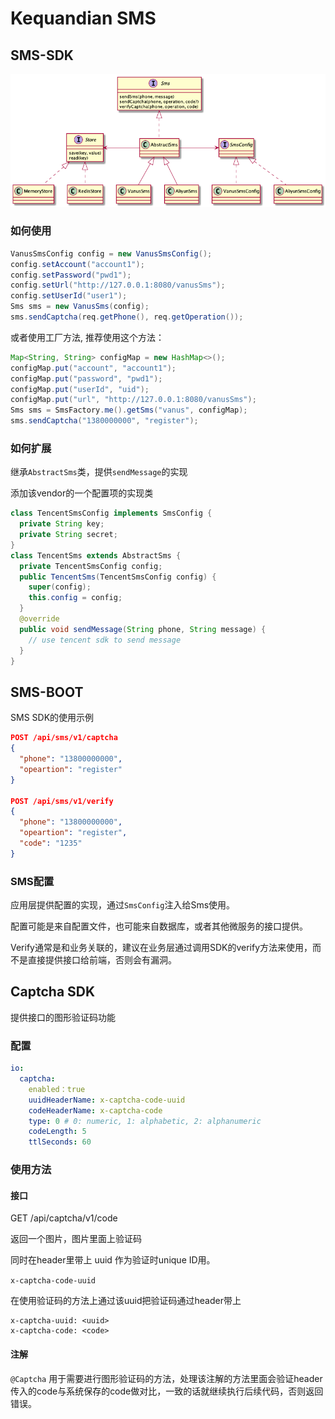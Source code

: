 # Kequandian SMS

## SMS-SDK

![arch](./doc/arch.png?raw=true)



### 如何使用

```java
VanusSmsConfig config = new VanusSmsConfig();
config.setAccount("account1");
config.setPassword("pwd1");
config.setUrl("http://127.0.0.1:8080/vanusSms");
config.setUserId("user1");
Sms sms = new VanusSms(config);
sms.sendCaptcha(req.getPhone(), req.getOperation());
```

或者使用工厂方法, 推荐使用这个方法：
```java
Map<String, String> configMap = new HashMap<>();
configMap.put("account", "account1");
configMap.put("password", "pwd1");
configMap.put("userId", "uid");
configMap.put("url", "http://127.0.0.1:8080/vanusSms");
Sms sms = SmsFactory.me().getSms("vanus", configMap);
sms.sendCaptcha("1380000000", "register");
```


### 如何扩展

继承`AbstractSms`类，提供`sendMessage`的实现

添加该vendor的一个配置项的实现类

```java
class TencentSmsConfig implements SmsConfig {
  private String key;
  private String secret;
}
class TencentSms extends AbstractSms {
  private TencentSmsConfig config;
  public TencentSms(TencentSmsConfig config) {
    super(config);
    this.config = config;
  }
  @override
  public void sendMessage(String phone, String message) {
    // use tencent sdk to send message
  }
}
```



## SMS-BOOT

SMS SDK的使用示例

```json
POST /api/sms/v1/captcha
{
  "phone": "13800000000",
  "opeartion": "register"
}

POST /api/sms/v1/verify
{
  "phone": "13800000000",
  "opeartion": "register",
  "code": "1235"
}
```

### SMS配置

应用层提供配置的实现，通过`SmsConfig`注入给Sms使用。

配置可能是来自配置文件，也可能来自数据库，或者其他微服务的接口提供。

Verify通常是和业务关联的，建议在业务层通过调用SDK的verify方法来使用，而不是直接提供接口给前端，否则会有漏洞。

## Captcha SDK

提供接口的图形验证码功能

### 配置

```yaml
io:
  captcha:
    enabled：true
    uuidHeaderName: x-captcha-code-uuid
    codeHeaderName: x-captcha-code
    type: 0 # 0: numeric, 1: alphabetic, 2: alphanumeric
    codeLength: 5
    ttlSeconds: 60

```

### 使用方法

#### 接口

GET /api/captcha/v1/code

返回一个图片，图片里面上验证码

同时在header里带上 uuid 作为验证时unique ID用。

`x-captcha-code-uuid`

在使用验证码的方法上通过该uuid把验证码通过header带上

```
x-captcha-uuid: <uuid>
x-captcha-code: <code>
```

#### 注解 

`@Captcha` 用于需要进行图形验证码的方法，处理该注解的方法里面会验证header传入的code与系统保存的code做对比，一致的话就继续执行后续代码，否则返回错误。

